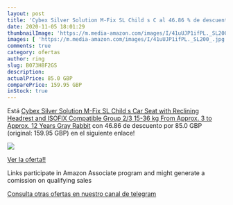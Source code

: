```yaml
---
layout: post
title: 'Cybex Silver Solution M-Fix SL Child s C al 46.86 % de descuento'
date: 2020-11-05 18:01:29
thumbnailImage: 'https://m.media-amazon.com/images/I/41uUJP1ifPL._SL200_.jpg'
images: [ 'https://m.media-amazon.com/images/I/41uUJP1ifPL._SL200_.jpg' ]
comments: true
category: ofertas
author: ring
slug: B073H8F2GS
description:
actualPrice: 85.0 GBP
comparePrice: 159.95 GBP
inStock: true
---
```


Está [Cybex Silver Solution M-Fix SL Child s Car Seat  with Reclining Headrest and ISOFIX Compatible  Group 2/3  15-36 kg   From Approx. 3 to Approx. 12 Years  Gray Rabbit](https://www.amazon.co.uk/dp/B073H8F2GS/?tag=tolees0a-21) con 46.86 de descuento por 85.0 GBP (original: 159.95 GBP) en el siguiente enlace!

[![](https://m.media-amazon.com/images/I/41uUJP1ifPL._SL200_.jpg)](https://www.amazon.co.uk/dp/B073H8F2GS/?tag=tolees0a-21)

[Ver la oferta!!](https://www.amazon.co.uk/dp/B073H8F2GS/?tag=tolees0a-21)

Links participate in Amazon Associate program and might generate a comission on qualifying sales

[Consulta otras ofertas en nuestro canal de telegram](https://t.me/s/ofertas25)
